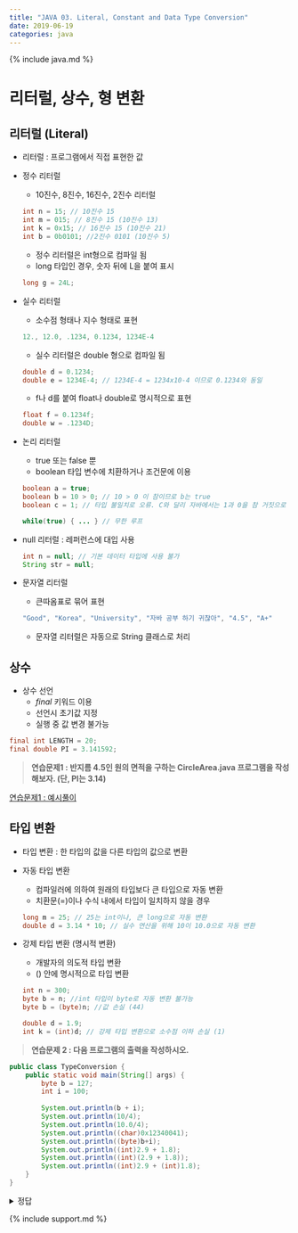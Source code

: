 ```yaml
---
title: "JAVA 03. Literal, Constant and Data Type Conversion"
date: 2019-06-19
categories: java
---
```


{% include java.md %}

# 리터럴, 상수, 형 변환

## 리터럴 (Literal)

* 리터럴 : 프로그램에서 직접 표현한 값

* 정수 리터럴
  * 10진수, 8진수, 16진수, 2진수 리터럴
  
  ~~~java
  int n = 15; // 10진수 15
  int m = 015; // 8진수 15 (10진수 13)
  int k = 0x15; // 16진수 15 (10진수 21)
  int b = 0b0101; //2진수 0101 (10진수 5)
  ~~~
  
  * 정수 리터럴은 int형으로 컴파일 됨
  * long 타입인 경우, 숫자 뒤에 L을 붙여 표시
  
  ~~~java
  long g = 24L;
  ~~~
  
* 실수 리터럴
  * 소수점 형태나 지수 형태로 표현
  
  ~~~java
  12., 12.0, .1234, 0.1234, 1234E-4
  ~~~
  
  * 실수 리터럴은 double 형으로 컴파일 됨
  
  ~~~java
  double d = 0.1234;
  double e = 1234E-4; // 1234E-4 = 1234x10-4 이므로 0.1234와 동일
  ~~~
  
  * f나 d를 붙여 float나 double로 명시적으로 표현
  
  ~~~java
  float f = 0.1234f;
  double w = .1234D;
  ~~~
  
* 논리 리터럴
  * true 또는 false 뿐
  * boolean 타입 변수에 치환하거나 조건문에 이용
  
  ~~~java
  boolean a = true;
  boolean b = 10 > 0; // 10 > 0 이 참이므로 b는 true
  boolean c = 1; // 타입 불일치로 오류. C와 달리 자바에서는 1과 0을 참 거짓으로 사용 불가
  
  while(true) { ... } // 무한 루프
  ~~~
  
* null 리터럴 : 레퍼런스에 대입 사용

  ~~~java
  int n = null; // 기본 데이터 타입에 사용 불가
  String str = null; 
  ~~~
  
* 문자열 리터럴
  * 큰따옴표로 묶어 표현
  
  ~~~java
  "Good", "Korea", "University", "자바 공부 하기 귀찮아", "4.5", "A+"
  ~~~
  
  * 문자열 리터럴은 자동으로 String 클래스로 처리
  
## 상수
* 상수 선언
  * *final* 키워드 이용
  * 선언시 초기값 지정
  * 실행 중 값 변경 불가능
  
~~~java
final int LENGTH = 20;
final double PI = 3.141592;
~~~



> **연습문제1 : 반지름 4.5인 원의 면적을 구하는 CircleArea.java 프로그램을 작성해보자. (단, PI는 3.14)**

[연습문제1 : 예시풀이](https://github.com/DetegiCE/JavaStudy/blob/master/chapter2/CircleArea.java)

## 타입 변환
* 타입 변환 : 한 타입의 값을 다른 타입의 값으로 변환
* 자동 타입 변환
  * 컴파일러에 의하여 원래의 타입보다 큰 타입으로 자동 변환
  * 치환문(=)이나 수식 내에서 타입이 일치하지 않을 경우
  
  ~~~java
  long m = 25; // 25는 int이나, 큰 long으로 자동 변환
  double d = 3.14 * 10; // 실수 연산을 위해 10이 10.0으로 자동 변환
  ~~~
  
* 강제 타입 변환 (명시적 변환)
  * 개발자의 의도적 타입 변환
  * () 안에 명시적으로 타입 변환
  
  ~~~java
  int n = 300;
  byte b = n; //int 타입이 byte로 자동 변환 불가능
  byte b = (byte)n; //값 손실 (44)
  
  double d = 1.9;
  int k = (int)d; // 강제 타입 변환으로 소수점 이하 손실 (1)
  ~~~
  
> **연습문제 2 : 다음 프로그램의 출력을 작성하시오.**

~~~java
public class TypeConversion {
	public static void main(String[] args) {
		byte b = 127;
		int i = 100;
		
		System.out.println(b + i);
		System.out.println(10/4);
		System.out.println(10.0/4);
		System.out.println((char)0x12340041);
		System.out.println((byte)b+i);
		System.out.println((int)2.9 + 1.8);
		System.out.println((int)(2.9 + 1.8));
		System.out.println((int)2.9 + (int)1.8);
	}
}
~~~

<details><summary>정답</summary>
{% highlight text %}
227
2
2.5
A
-29
3.8
4
3
{% endhighlight%}
</details>

{% include support.md %}
